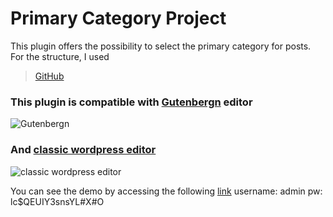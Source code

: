 # Primary Category Project

This plugin offers the possibility to select the primary category for posts.
 For the structure, I used 
 > [GitHub](https://github.com/DevinVinson/wppb-demo-plugin) 
 
### This plugin is compatible with [Gutenbergn](https://github.com/WordPress/gutenbergn) editor  
 ![Gutenbergn]( http://primary-category.varunme.com/wp-content/uploads/2021/06/Screen-Shot-2021-06-24-at-7.46.08-PM.png )
 
### And [classic wordpress editor](https://github.com/WordPress/classic-editor)  
  ![classic wordpress editor]( http://primary-category.varunme.com/wp-content/uploads/2021/06/Screen-Shot-2021-06-24-at-7.47.14-PM.png)
 

 
 You can see the demo by accessing the following   [link](http://primary-category.varunme.com/wp-login.php) 
 username: admin 
 pw: lc$QEUIY3snsYL#X#O  





 
